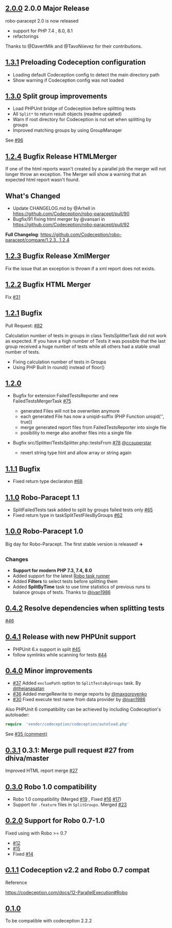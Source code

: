 ## [2.0.0](https://github.com/Codeception/robo-paracept/releases/tag/2.0.0) 2.0.0 Major Release

robo-paracept 2.0 is now released

- support for PHP 7.4 , 8.0, 8.1
- refactorings

Thanks to @DavertMik and @TavoNiievez for their contributions.

## [1.3.1](https://github.com/Codeception/robo-paracept/releases/tag/1.3.1) Preloading Codeception configuration

* Loading default Codeception config to detect the main directory path
* Show warning if Codeception config was not loaded

## [1.3.0](https://github.com/Codeception/robo-paracept/releases/tag/1.3.0) Split group improvements

* Load PHPUnit bridge of Codeception before splitting tests
* All `Split*` to return result objects (readme updated)
* Warn if root directory for Codeception is not set when splitting by groups
* Improved matching groups by using GroupManager

See [#96](https://github.com/Codeception/robo-paracept/pull/96)

## [1.2.4](https://github.com/Codeception/robo-paracept/releases/tag/1.2.4) Bugfix Release HTMLMerger

If one of the html reports wasn't created by a parallel job the merger will not longer throw an exception.
The Merger will show a warning that an expected html report wasn't found.

## What's Changed
* Update CHANGELOG.md by @Arhell in https://github.com/Codeception/robo-paracept/pull/90
* Bugfix/91 fixing html merger by @vansari in https://github.com/Codeception/robo-paracept/pull/92

**Full Changelog**: https://github.com/Codeception/robo-paracept/compare/1.2.3...1.2.4

## [1.2.3](https://github.com/Codeception/robo-paracept/releases/tag/1.2.3) Bugfix Release XmlMerger

Fix the issue that an exception is thrown if a xml report does not exists.

## [1.2.2](https://github.com/Codeception/robo-paracept/releases/tag/1.2.2) Bugfix HTML Merger

Fix [#31](https://github.com/Codeception/robo-paracept/issues/31)

## [1.2.1](https://github.com/Codeception/robo-paracept/releases/tag/1.2.1) Bugfix

Pull Request: [#82](https://github.com/Codeception/robo-paracept/pull/82)

Calculation number of tests in groups in class TestsSplitterTask did not work as expected.
If you have a high number of Tests it was possible that the last group received a huge number of tests while all others had a stable small number of tests.

- Fixing calculation number of tests in Groups
- Using PHP Built In round() instead of floor()

## [1.2.0](https://github.com/Codeception/robo-paracept/releases/tag/1.2.0)

- Bugfix for extension FailedTestsReporter and  new FailedTestsMergerTask [#75](https://github.com/Codeception/robo-paracept/pull/75)
    - generated Files will not be overwriten anymore
    - each generated File has now a uniqid-suffix (PHP Function uniqid('', true))
    - merge generated report files from FailedTestsReporter into single file
    - posibility to merge also another files into a single file
    
- Bugfix src/Splitter/TestsSplitter.php::testsFrom [#78](https://github.com/Codeception/robo-paracept/pull/78) [@ccsuperstar](https://github.com/ccsuperstar)
    - revert string type hint and allow array or string again

## [1.1.1](https://github.com/Codeception/robo-paracept/releases/tag/1.1.1) Bugfix

* Fixed return type declaraton [#68](https://github.com/Codeception/robo-paracept/pull/68)

## [1.1.0](https://github.com/Codeception/robo-paracept/releases/tag/1.1.0) Robo-Paracept 1.1

* SplitFailedTests task added to split by groups failed tests only [#65](https://github.com/Codeception/robo-paracept/pull/65)
* Fixed return type in taskSplitTestFilesByGroups [#62](https://github.com/Codeception/robo-paracept/pull/62)

## [1.0.0](https://github.com/Codeception/robo-paracept/releases/tag/1.0.0) Robo-Paracept 1.0

Big day for Robo-Paracept. The first stable version is released! ✈️

### Changes

* **Support for modern PHP 7.3, 7.4, 8.0**
* Added support for the latest [Robo task runner](https://robo.li)
* Added **Filters** to select tests before splitting them
* Added **SplitByTime** task to use time statistics of previous runs to balance groups of tests. Thanks to [@ivan1986](https://github.com/ivan1986)

## [0.4.2](https://github.com/Codeception/robo-paracept/releases/tag/0.4.2) Resolve dependencies when splitting tests

[#46](https://github.com/Codeception/robo-paracept/pull/46)

## [0.4.1](https://github.com/Codeception/robo-paracept/releases/tag/0.4.1) Release with new PHPUnit support

* PHPUnit 6.x support in split  [#45](https://github.com/Codeception/robo-paracept/pull/45)
* follow symlinks while scanning for tests [#44](https://github.com/Codeception/robo-paracept/pull/44)

## [0.4.0](https://github.com/Codeception/robo-paracept/releases/tag/0.4.0) Minor improvements

* [#37](https://github.com/Codeception/robo-paracept/pull/37) Added `excluePath` option to `SplitTestsByGroups` task. By [@thejanasatan](https://github.com/thejanasatan)
* [#36](https://github.com/Codeception/robo-paracept/pull/36) Added mergeRewrite to merge reports by [@maxgorovenko](https://github.com/maxgorovenko)
* [#30](https://github.com/Codeception/robo-paracept/pull/30) Fixed execute test name from data provider by [@ivan1986](https://github.com/ivan1986)

Also PHPUnit 6 compatibility can be achieved by including Codeception's autoloader:

```php
require  'vendor/codeception/codeception/autoload.php'
```

See [#35 (comment)](https://github.com/Codeception/robo-paracept/issues/35#issuecomment-311605115)

## [0.3.1](https://github.com/Codeception/robo-paracept/releases/tag/0.3.1) 0.3.1: Merge pull request #27 from dhiva/master

Improved HTML report merge [#27](https://github.com/Codeception/robo-paracept/pull/27)

## [0.3.0](https://github.com/Codeception/robo-paracept/releases/tag/0.3.0) Robo 1.0 compatibility

* Robo 1.0 compatibility (Merged [#19](https://github.com/Codeception/robo-paracept/issues/19) , Fixed [#16](https://github.com/Codeception/robo-paracept/issues/16) [#17](https://github.com/Codeception/robo-paracept/pull/17))
* Support for `.feature` files in `SplitGroups`. Merged [#23](https://github.com/Codeception/robo-paracept/pull/23)

## [0.2.0](https://github.com/Codeception/robo-paracept/releases/tag/0.2.0) Support for Robo 0.7-1.0

Fixed using with Robo >= 0.7

* [#12](https://github.com/Codeception/robo-paracept/pull/12)
* [#15](https://github.com/Codeception/robo-paracept/pull/15)
* Fixed [#14](https://github.com/Codeception/robo-paracept/issues/14)

## [0.1.1](https://github.com/Codeception/robo-paracept/releases/tag/0.1.1) Codeception v2.2 and Robo 0.7 compat

Reference

https://codeception.com/docs/12-ParallelExecution#Robo

## [0.1.0](https://github.com/Codeception/robo-paracept/releases/tag/0.1.0)

To be compatible with codeception 2.2.2
